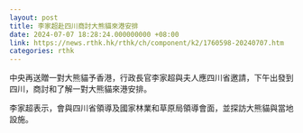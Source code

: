 ```yaml
---
layout: post
title: 李家超赴四川商討大熊貓來港安排
date: 2024-07-07 18:28:24.000000000 +08:00
link: https://news.rthk.hk/rthk/ch/component/k2/1760598-20240707.htm
categories: rthk
---
```


中央再送贈一對大熊貓予香港，行政長官李家超與夫人應四川省邀請，下午出發到四川，商討和了解一對大熊貓來港安排。

李家超表示，會與四川省領導及國家林業和草原局領導會面，並探訪大熊貓與當地設施。
